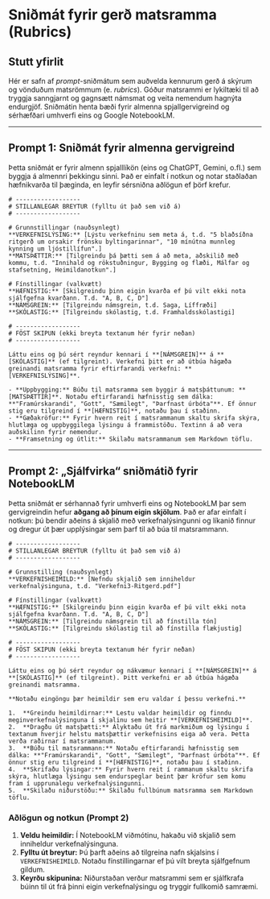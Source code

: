 # Sniðmát fyrir gerð matsramma (Rubrics)

## Stutt yfirlit

Hér er safn af *prompt*-sniðmátum sem auðvelda kennurum gerð á skýrum og vönduðum matsrömmum (e. *rubrics*). Góður matsrammi er lykiltæki til að tryggja sanngjarnt og gagnsætt námsmat og veita nemendum hagnýta endurgjöf. Sniðmátin henta bæði fyrir almenna spjallgervigreind og sérhæfðari umhverfi eins og Google NotebookLM.

-----

## Prompt 1: Sniðmát fyrir almenna gervigreind

Þetta sniðmát er fyrir almenn spjalllíkön (eins og ChatGPT, Gemini, o.fl.) sem byggja á almennri þekkingu sinni. Það er einfalt í notkun og notar staðlaðan hæfnikvarða til þæginda, en leyfir sérsniðna aðlögun ef þörf krefur.

```
# ------------------
# STILLANLEGAR BREYTUR (fylltu út það sem við á)
# ------------------

# Grunnstillingar (nauðsynlegt)
**VERKEFNISLÝSING:** [Lýstu verkefninu sem meta á, t.d. "5 blaðsíðna ritgerð um orsakir frönsku byltingarinnar", "10 mínútna munnleg kynning um ljóstillífun".]
**MATSÞÆTTIR:** [Tilgreindu þá þætti sem á að meta, aðskilið með kommu, t.d. "Innihald og rökstuðningur, Bygging og flæði, Málfar og stafsetning, Heimildanotkun".]

# Fínstillingar (valkvætt)
**HÆFNISTIG:** [Skilgreindu þinn eigin kvarða ef þú vilt ekki nota sjálfgefna kvarðann. T.d. "A, B, C, D"]
**NÁMSGREIN:** [Tilgreindu námsgrein, t.d. Saga, Líffræði]
**SKÓLASTIG:** [Tilgreindu skólastig, t.d. Framhaldsskólastigi]

# ------------------
# FÖST SKIPUN (ekki breyta textanum hér fyrir neðan)
# ------------------

Láttu eins og þú sért reyndur kennari í **[NÁMSGREIN]** á **[SKÓLASTIG]** (ef tilgreint). Verkefni þitt er að útbúa hágæða greinandi matsramma fyrir eftirfarandi verkefni: **[VERKEFNISLÝSING]**.

- **Uppbygging:** Búðu til matsramma sem byggir á matsþáttunum: **[MATSÞÆTTIR]**. Notaðu eftirfarandi hæfnisstig sem dálka: **"Framúrskarandi", "Gott", "Sæmilegt", "Þarfnast úrbóta"**. Ef önnur stig eru tilgreind í **[HÆFNISTIG]**, notaðu þau í staðinn.
- **Gæðakröfur:** Fyrir hvern reit í matsrammanum skaltu skrifa skýra, hlutlæga og uppbyggilega lýsingu á frammistöðu. Textinn á að vera auðskilinn fyrir nemendur.
- **Framsetning og útlit:** Skilaðu matsrammanum sem Markdown töflu.
```

-----

## Prompt 2: „Sjálfvirka“ sniðmátið fyrir NotebookLM

Þetta sniðmát er sérhannað fyrir umhverfi eins og NotebookLM þar sem gervigreindin hefur **aðgang að þínum eigin skjölum**. Það er afar einfalt í notkun: þú bendir aðeins á skjalið með verkefnalýsingunni og líkanið finnur og dregur út þær upplýsingar sem þarf til að búa til matsrammann.

```
# ------------------
# STILLANLEGAR BREYTUR (fylltu út það sem við á)
# ------------------

# Grunnstilling (nauðsynlegt)
**VERKEFNISHEIMILD:** [Nefndu skjalið sem inniheldur verkefnalýsinguna, t.d. "Verkefni3-Ritgerd.pdf"]

# Fínstillingar (valkvætt)
**HÆFNISTIG:** [Skilgreindu þinn eigin kvarða ef þú vilt ekki nota sjálfgefna kvarðann. T.d. "A, B, C, D"]
**NÁMSGREIN:** [Tilgreindu námsgrein til að fínstilla tón]
**SKÓLASTIG:** [Tilgreindu skólastig til að fínstilla flækjustig]

# ------------------
# FÖST SKIPUN (ekki breyta textanum hér fyrir neðan)
# ------------------

Láttu eins og þú sért reyndur og nákvæmur kennari í **[NÁMSGREIN]** á **[SKÓLASTIG]** (ef tilgreint). Þitt verkefni er að útbúa hágæða greinandi matsramma.

**Notaðu eingöngu þær heimildir sem eru valdar í þessu verkefni.**

1.  **Greindu heimildirnar:** Lestu valdar heimildir og finndu meginverkefnalýsinguna í skjalinu sem heitir **[VERKEFNISHEIMILD]**.
2.  **Dragðu út matsþætti:** Ályktaðu út frá markmiðum og lýsingu í textanum hverjir helstu matsþættir verkefnisins eiga að vera. Þetta verða raðirnar í matsrammanum.
3.  **Búðu til matsrammann:** Notaðu eftirfarandi hæfnisstig sem dálka: **"Framúrskarandi", "Gott", "Sæmilegt", "Þarfnast úrbóta"**. Ef önnur stig eru tilgreind í **[HÆFNISTIG]**, notaðu þau í staðinn.
4.  **Skrifaðu lýsingar:** Fyrir hvern reit í rammanum skaltu skrifa skýra, hlutlæga lýsingu sem endurspeglar beint þær kröfur sem komu fram í upprunalegu verkefnalýsingunni.
5.  **Skilaðu niðurstöðu:** Skilaðu fullbúnum matsramma sem Markdown töflu.
```

### Aðlögun og notkun (Prompt 2)

1.  **Veldu heimildir:** Í NotebookLM viðmótinu, hakaðu við skjalið sem inniheldur verkefnalýsinguna.
2.  **Fylltu út breytur:** Þú þarft aðeins að tilgreina nafn skjalsins í `VERKEFNISHEIMILD`. Notaðu fínstillingarnar ef þú vilt breyta sjálfgefnum gildum.
3.  **Keyrðu skipunina:** Niðurstaðan verður matsrammi sem er sjálfkrafa búinn til út frá þinni eigin verkefnalýsingu og tryggir fullkomið samræmi.
